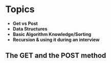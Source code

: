 # Topics
- **Get vs Post**
- **Data Structures**
- **Basic Algorithm Knowledge/Sorting**
- **Recursion & using it during an interview**

## The GET and the POST method